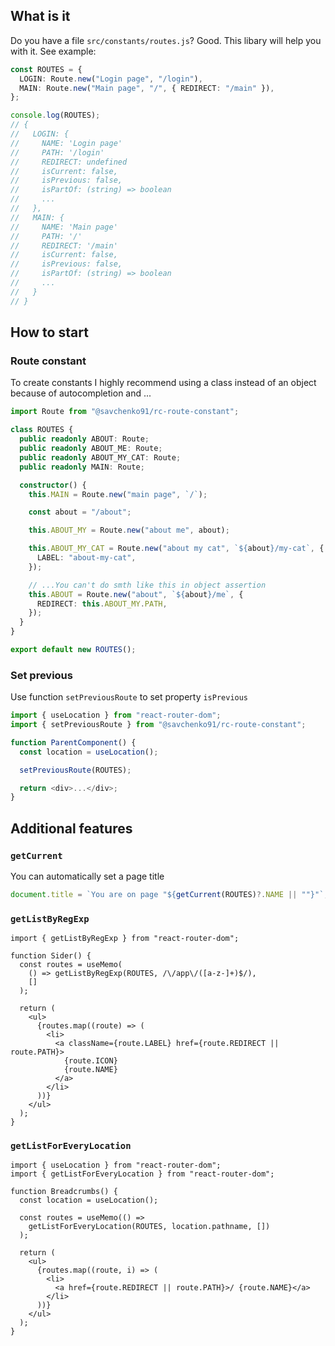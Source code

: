 ## What is it

Do you have a file `src/constants/routes.js`? Good. This libary will help you with it. See example:

```ts
const ROUTES = {
  LOGIN: Route.new("Login page", "/login"),
  MAIN: Route.new("Main page", "/", { REDIRECT: "/main" }),
};

console.log(ROUTES);
// {
//   LOGIN: {
//     NAME: 'Login page'
//     PATH: '/login'
//     REDIRECT: undefined
//     isCurrent: false,
//     isPrevious: false,
//     isPartOf: (string) => boolean
//     ...
//   },
//   MAIN: {
//     NAME: 'Main page'
//     PATH: '/'
//     REDIRECT: '/main'
//     isCurrent: false,
//     isPrevious: false,
//     isPartOf: (string) => boolean
//     ...
//   }
// }
```

## How to start

### Route constant

To create constants I highly recommend using a class instead of an object because of autocompletion and ...

```ts
import Route from "@savchenko91/rc-route-constant";

class ROUTES {
  public readonly ABOUT: Route;
  public readonly ABOUT_ME: Route;
  public readonly ABOUT_MY_CAT: Route;
  public readonly MAIN: Route;

  constructor() {
    this.MAIN = Route.new("main page", `/`);

    const about = "/about";

    this.ABOUT_MY = Route.new("about me", about);

    this.ABOUT_MY_CAT = Route.new("about my cat", `${about}/my-cat`, {
      LABEL: "about-my-cat",
    });

    // ...You can't do smth like this in object assertion
    this.ABOUT = Route.new("about", `${about}/me`, {
      REDIRECT: this.ABOUT_MY.PATH,
    });
  }
}

export default new ROUTES();
```

### Set previous

Use function `setPreviousRoute` to set property `isPrevious`

```ts
import { useLocation } from "react-router-dom";
import { setPreviousRoute } from "@savchenko91/rc-route-constant";

function ParentComponent() {
  const location = useLocation();

  setPreviousRoute(ROUTES);

  return <div>...</div>;
}
```

## Additional features

### `getCurrent`

You can automatically set a page title

```ts
document.title = `You are on page "${getСurrent(ROUTES)?.NAME || ""}"`;
```

### `getListByRegExp`

```tsx
import { getListByRegExp } from "react-router-dom";

function Sider() {
  const routes = useMemo(
    () => getListByRegExp(ROUTES, /\/app\/([a-z-]+)$/),
    []
  );

  return (
    <ul>
      {routes.map((route) => (
        <li>
          <a className={route.LABEL} href={route.REDIRECT || route.PATH}>
            {route.ICON}
            {route.NAME}
          </a>
        </li>
      ))}
    </ul>
  );
}
```

### `getListForEveryLocation`

```tsx
import { useLocation } from "react-router-dom";
import { getListForEveryLocation } from "react-router-dom";

function Breadcrumbs() {
  const location = useLocation();

  const routes = useMemo(() =>
    getListForEveryLocation(ROUTES, location.pathname, [])
  );

  return (
    <ul>
      {routes.map((route, i) => (
        <li>
          <a href={route.REDIRECT || route.PATH}>/ {route.NAME}</a>
        </li>
      ))}
    </ul>
  );
}
```
